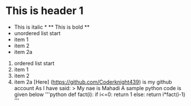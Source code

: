 # This is header 1
* This is italic *
** This is bold **
* unordered list start
 * item 1
 * item 2
  * item 2a
1. ordered list start
 1. item 1
 1. item 2
  1. item 2a
[Here] (https://github.com/Coderknight439) is my github account 
As I have said: > My nae is Mahadi
A sample python code is given below
'''python
def fact(i):
if i<=0:
return 1
else:
return i*fact(i-1)
'''
 
 

